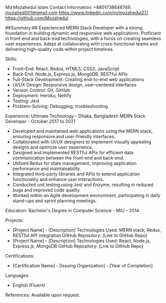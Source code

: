 Md Mozahedul Islam
Contact Information: +8801738648749, mozahed001@gmail.com
https://www.linkedin.com/in/mozahedul27/
https://github.com/Mozahedul

##Summary:##
Experienced MERN Stack Developer with a strong foundation in building dynamic and responsive web applications. Proficient in front-end and back-end technologies, with a focus on creating seamless user experiences. Adept at collaborating with cross-functional teams and delivering high-quality code within project timelines.

Skills:
- Front-End: React, Redux, HTML5, CSS3, JavaScript
- Back-End: Node.js, Express.js, MongoDB, RESTful APIs
- Full-Stack Development: Creating end-to-end web applications
- UI/UX Design: Responsive design, user-centered interfaces
- Version Control: Git, GitHub
- Deployment: Heroku, Netlify
- Testing: Jest
- Problem-Solving: Debugging, troubleshooting

Experience:
Ultimate Technology - Dhaka, Bangladesh
MERN Stack Developer - October 2017 to 2021
- Developed and maintained web applications using the MERN stack, ensuring responsive and user-friendly interfaces.
- Collaborated with UI/UX designers to implement visually appealing designs and optimize user experience.
- Designed and implemented RESTful APIs for efficient data communication between the front-end and back-end.
- Utilized Redux for state management, improving application performance and maintainability.
- Integrated third-party libraries and APIs to extend application functionality and enhance user interactions.
- Conducted unit testing using Jest and Enzyme, resulting in reduced bugs and improved code quality.
- Worked within an Agile development environment, participating in daily stand-ups and sprint planning meetings.

Education:
Bachelor's Degree in Computer Science - MIU - 2014

Projects:
- [Project Name] - [Description]
  Technologies Used: MERN stack, Redux, RESTful API integration
  GitHub Repository: [Link to GitHub Repo]
- [Project Name] - [Description]
  Technologies Used: React, Node.js, Express.js, MongoDB
  GitHub Repository: [Link to GitHub Repo]

Certifications:
- [Certification Name] - [Issuing Organization] - [Year of Completion]

Languages:
- English (Fluent)

References:
Available upon request.


<!---
Mozahedul/Mozahedul is a ✨ special ✨ repository because its `README.md` (this file) appears on your GitHub profile.
You can click the Preview link to take a look at your changes.
--->
